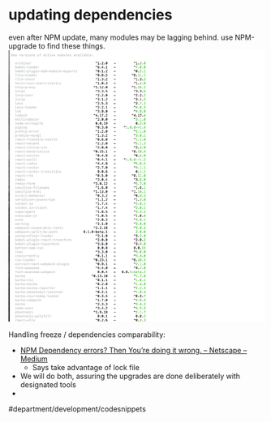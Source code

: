 # updating dependencies
even after NPM update, many modules may be lagging behind. use NPM-upgrade to find these things.
![](updating%20dependencies/Screen%20Shot%202017-05-27%20at%203.48.24%20PM.png)


Handling freeze / dependencies comparability:
* [NPM Dependency errors? Then You’re doing it wrong. – Netscape – Medium](https://medium.com/netscape/npm-dependency-errors-then-youre-doing-it-wrong-635160a89150)
	* Says take advantage of lock file
* We will do both, assuring the upgrades are done deliberately with designated tools
* 

#department/development/codesnippets